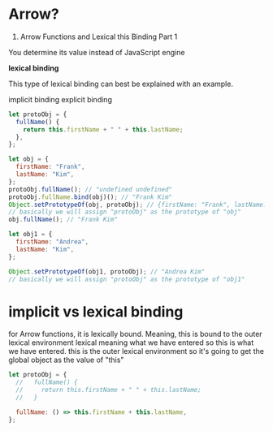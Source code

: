 # Arrow?

1. Arrow Functions and Lexical this Binding Part 1

You determine its value instead of JavaScript engine

**lexical binding**

This type of lexical binding can best be explained with an example.

implicit binding
explicit binding

```js
let protoObj = {
  fullName() {
    return this.firstName + " " + this.lastName;
  },
};

let obj = {
  firstName: "Frank",
  lastName: "Kim",
};
protoObj.fullName(); // "undefined undefined"
protoObj.fullName.bind(obj)(); // "Frank Kim"
Object.setPrototypeOf(obj, protoObj); // {firstName: "Frank", lastName: "Kim"}
// basically we will assign "protoObj" as the prototype of "obj"
obj.fullName(); // "Frank Kim"

let obj1 = {
  firstName: "Andrea",
  lastName: "Kim",
};

Object.setPrototypeOf(obj1, protoObj); // "Andrea Kim"
// basically we will assign "protoObj" as the prototype of "obj1"
```

# implicit vs lexical binding

for Arrow functions, it is lexically bound.
Meaning, this is bound to the outer lexical environment
lexical meaning what we have entered
so this is what we have entered.
this is the outer lexical environment
so it's going to get the global object as the value of "this"

```js
let protoObj = {
  //   fullName() {
  //     return this.firstName + " " + this.lastName;
  //   }

  fullName: () => this.firstName + this.lastName,
};
```
